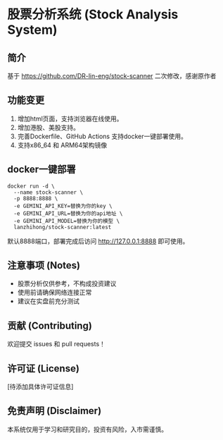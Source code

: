 # 股票分析系统 (Stock Analysis System)

## 简介
基于 https://github.com/DR-lin-eng/stock-scanner 二次修改，感谢原作者

## 功能变更
1. 增加html页面，支持浏览器在线使用。
2. 增加港股、美股支持。
3. 完善Dockerfile、GitHub Actions 支持docker一键部署使用。
4. 支持x86_64 和 ARM64架构镜像

## docker一键部署
```
docker run -d \
  --name stock-scanner \
  -p 8888:8888 \
  -e GEMINI_API_KEY=替换为你的key \
  -e GEMINI_API_URL=替换为你的api地址 \
  -e GEMINI_API_MODEL=替换为你的模型 \
  lanzhihong/stock-scanner:latest
```
默认8888端口，部署完成后访问  http://127.0.0.1:8888 即可使用。


## 注意事项 (Notes)
- 股票分析仅供参考，不构成投资建议
- 使用前请确保网络连接正常
- 建议在实盘前充分测试

## 贡献 (Contributing)
欢迎提交 issues 和 pull requests！

## 许可证 (License)
[待添加具体许可证信息]

## 免责声明 (Disclaimer)
本系统仅用于学习和研究目的，投资有风险，入市需谨慎。
